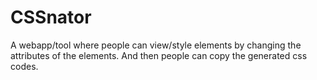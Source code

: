 # CSSnator

A webapp/tool where people can view/style elements by changing the attributes of the elements. And then people can copy the generated css codes.
